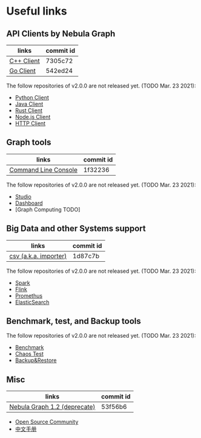 # Useful links

## API Clients by Nebula Graph

| links | commit id |
| -- | -- |
| [C++ Client](https://github.com/vesoft-inc/nebula-cpp/tree/v2.0.0) | 7305c72 |
| [Go Client](https://github.com/vesoft-inc/nebula-go) | 542ed24 |

The follow repositories of v2.0.0 are not released yet. (TODO Mar. 23 2021):
* [Python Client](https://github.com/vesoft-inc/nebula-python)
* [Java Client](https://github.com/vesoft-inc/nebula-java)
* [Rust Client](https://github.com/vesoft-inc/nebula-rust)
* [Node.js Client](https://github.com/vesoft-inc/nebula-node)
* [HTTP Client](https://github.com/vesoft-inc/nebula-http-gateway)

## Graph tools

| links | commit id |
| -- | -- |
| [Command Line Console](https://github.com/vesoft-inc/nebula-console/tree/v2.0.0-ga)  |  1f32236 |

The follow repositories of v2.0.0 are not released yet. (TODO Mar. 23 2021):
* [Studio](https://github.com/vesoft-inc/nebula-docker-compose)
* [Dashboard](https://github.com/vesoft-inc/nebula-stats-exporter)
* [Graph Computing TODO]

## Big Data and other Systems support

| links | commit id |
| -- | -- |
| [csv (a.k.a. importer)](https://github.com/vesoft-inc/nebula-importer/tree/release-v2.0.0-ga) | 1d87c7b |

The follow repositories of v2.0.0 are not released yet. (TODO Mar. 23 2021):
* [Spark](https://github.com/vesoft-inc/nebula-spark-utils)
* [Flink](https://github.com/vesoft-inc/nebula-flink-connector)
* [Promethus](https://github.com/vesoft-inc/nebula-stats-exporter)
* [ElasticSearch](../4.deployment-and-installation/6.deploy-text-based-index/2.deploy-es.md)

## Benchmark, test, and Backup tools

The follow repositories of v2.0.0 are not released yet. (TODO Mar. 23 2021):

* [Benchmark](https://github.com/vesoft-inc/nebula-bench)
* [Chaos Test](https://github.com/vesoft-inc/nebula-chaos)
* [Backup&Restore](https://github.com/vesoft-inc/nebula-br)

## Misc

| links | commit id |
| -- | -- |
| [Nebula Graph 1.2 (deprecate)](https://github.com/vesoft-inc/nebula) | 53f56b6 |

* [Open Source Community](https://github.com/vesoft-inc/nebula-community)
* [中文手册](https://docs.nebula-graph.com.cn/)
